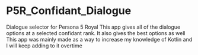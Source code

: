 # P5R_Confidant_Dialogue
Dialogue selector for Persona 5 Royal
This app gives all of the dialogue options at a selected confidant rank. It also gives the best options as well
This app was mainly made as a way to increase my knowledge of Kotlin and I will keep adding to it overtime
